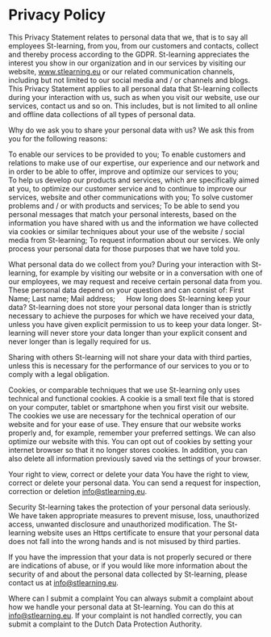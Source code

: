 # Privacy Policy

This Privacy Statement relates to personal data that we, that is to say all employees St-learning, from you, from our customers and contacts, collect and thereby process according to the GDPR. St-learning appreciates the interest you show in our organization and in our services by visiting our website, www.stlearning.eu or our related communication channels, including but not limited to our social media and / or channels and blogs. This Privacy Statement applies to all personal data that St-learning collects during your interaction with us, such as when you visit our website, use our services, contact us and so on. This includes, but is not limited to all online and offline data collections of all types of personal data.

Why do we ask you to share your personal data with us?
We ask this from you for the following reasons: 

To enable our services to be provided to you; 
To enable customers and relations to make use of our expertise, our experience and our network and in order to be able to offer, improve and optimize our services to you;  
To help us develop our products and services, which are specifically aimed at you, to optimize our customer service and to continue to improve our services, website and other communications with you;
To solve customer problems and / or with products and services; 
To be able to send you personal messages that match your personal interests, based on the information you have shared with us and the information we have collected via cookies or similar techniques about your use of the website / social media from St-learning; 
To request information about our services.
We only process your personal data for those purposes that we have told you.

What personal data do we collect from you?
During your interaction with St-learning, for example by visiting our website or in a conversation with one of our employees, we may request and receive certain personal data from you. These personal data depend on your question and can consist of: 
First Name; 
Last name; 
Mail address; 
 
How long does St-learning keep your data? 
St-learning does not store your personal data longer than is strictly necessary to achieve the purposes for which we have received your data, unless you have given explicit permission to us to keep your data longer. St-learning will never store your data longer than your explicit consent and never longer than is legally required for us. 

Sharing with others
St-learning will not share your data with third parties, unless this is necessary for the performance of our services to you or to comply with a legal obligation. 

Cookies, or comparable techniques that we use
St-learning only uses technical and functional cookies. A cookie is a small text file that is stored on your computer, tablet or smartphone when you first visit our website. The cookies we use are necessary for the technical operation of our website and for your ease of use. They ensure that our website works properly and, for example, remember your preferred settings. We can also optimize our website with this. You can opt out of cookies by setting your internet browser so that it no longer stores cookies. In addition, you can also delete all information previously saved via the settings of your browser.

Your right to view, correct or delete your data
You have the right to view, correct or delete your personal data. You can send a request for inspection, correction or deletion info@stlearning.eu. 

Security
St-learning takes the protection of your personal data seriously. We have taken appropriate measures to prevent misuse, loss, unauthorized access, unwanted disclosure and unauthorized modification. The St-learning website uses an Https certificate to ensure that your personal data does not fall into the wrong hands and is not misused by third parties.  

If you have the impression that your data is not properly secured or there are indications of abuse, or if you would like more information about the security of and about the personal data collected by St-learning, please contact us at info@stlearning.eu.

Where can I submit a complaint
You can always submit a complaint about how we handle your personal data at St-learning. You can do this at info@stlearning.eu. If your complaint is not handled correctly, you can submit a complaint to the Dutch Data Protection Authority.
